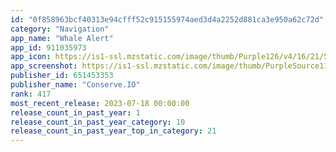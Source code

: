 ```yaml
---
id: "0f858963bcf40313e94cfff52c915155974aed3d4a2252d881ca3e950a62c72d"
category: "Navigation"
app_name: "Whale Alert"
app_id: 911035973
app_icon: https://is1-ssl.mzstatic.com/image/thumb/Purple126/v4/16/21/58/16215811-ccfb-8c74-3d88-a2db040ff2b6/AppIcon-WhaleAlert-1x_U007emarketing-0-7-0-85-220.png/1024x1024bb.png
app_screenshot: https://is1-ssl.mzstatic.com/image/thumb/PurpleSource115/v4/d6/ef/42/d6ef425a-7137-e18b-c0f6-4ab6a3e104b2/2f2df512-d3bb-4031-9ecd-80100d1d2ba2_Simulator_Screen_Shot_-_iPhone_12_Pro_Max_-_2021-08-10_at_10.10.29.png/1284x2778bb.png
publisher_id: 651453353
publisher_name: "Conserve.IO"
rank: 417
most_recent_release: 2023-07-18 00:00:00
release_count_in_past_year: 1
release_count_in_past_year_category: 10
release_count_in_past_year_top_in_category: 21
---
```

